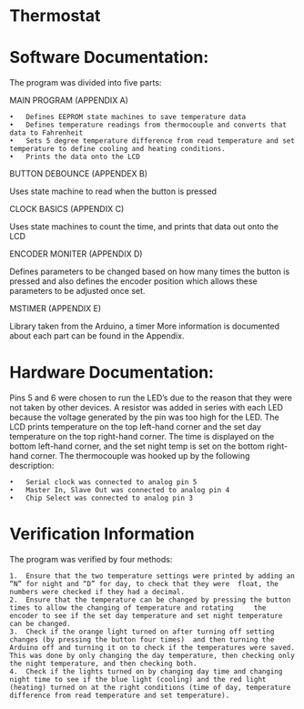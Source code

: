 # Thermostat
# Software Documentation:

  The program was divided into five parts:
  
  MAIN PROGRAM (APPENDIX A)
  
    •	Defines EEPROM state machines to save temperature data 
    •	Defines temperature readings from thermocouple and converts that data to Fahrenheit
    •	Sets 5 degree temperature difference from read temperature and set temperature to define cooling and heating conditions.
    •	Prints the data onto the LCD
    
  BUTTON DEBOUNCE (APPENDEX B)
  
  Uses state machine to read when the button is pressed
  
  CLOCK BASICS (APPENDIX C)

  Uses state machines to count the time, and prints that data out onto the LCD
  
  ENCODER MONITER (APPENDIX D)
  
  Defines parameters to be changed based on how many times the button is pressed and also defines the encoder position which allows these parameters to be adjusted once set.
  
  MSTIMER (APPENDIX E)
  
  Library taken from the Arduino, a timer
  More information is documented about each part can be found in the Appendix.

# Hardware Documentation: 

  Pins 5 and 6 were chosen to run the LED’s due to the reason that they were not taken by other devices. A resistor was added in    series with each LED because the voltage generated by the pin was too high for the LED.
  The LCD prints temperature on the top left-hand corner and the set day temperature on the top right-hand corner. The time is  displayed on the bottom left-hand corner, and the set night temp is set on the bottom right-hand corner. The thermocouple was hooked up by the following description:
  
    •	Serial clock was connected to analog pin 5
    •	Master In, Slave Out was connected to analog pin 4
    •	Chip Select was connected to analog pin 3
  
# Verification Information

  The program was verified by four methods:
  
    1.	Ensure that the two temperature settings were printed by adding an “N” for night and “D” for day, to check that they were  float, the numbers were checked if they had a decimal.
    2.	Ensure that the temperature can be changed by pressing the button times to allow the changing of temperature and rotating     the encoder to see if the set day temperature and set night temperature can be changed.
    3.	Check if the orange light turned on after turning off setting changes (by pressing the button four times)  and then turning the Arduino off and turning it on to check if the temperatures were saved. This was done by only changing the day temperature, then checking only the night temperature, and then checking both.
    4.	Check if the lights turned on by changing day time and changing night time to see if the blue light (cooling) and the red light (heating) turned on at the right conditions (time of day, temperature difference from read temperature and set temperature).
